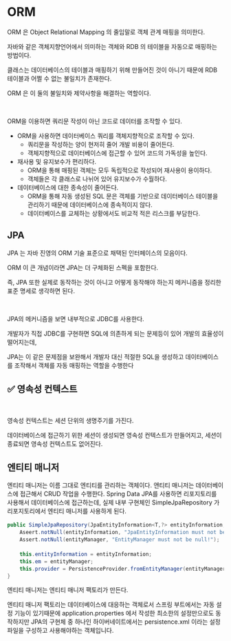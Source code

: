# ORM

ORM 은 Object Relational Mapping 의 줄임말로 객체 관계 매핑을 의미한다.

자바와 같은 객체지향언어에서 의미하는 객체와 RDB 의 테이블을 자동으로 매핑하는 방법이다.

클래스는 데이터베이스의 테이블과 매핑하기 위해 만들어진 것이 아니기 때문에 RDB 테이블과 어쩔 수 없는 불일치가 존재한다.

ORM 은 이 둘의 불일치와 제약사항을 해결하는 역할이다.

<figure><img src="../.gitbook/assets/스크린샷 2023-11-26 오후 1.41.34.png" alt=""><figcaption></figcaption></figure>

ORM을 이용하면 쿼리문 작성이 아닌 코드로 데이터를 조작할 수 있다.



* ORM을 사용하면 데이터베이스 쿼리를 객체지향적으로 조작할 수 있다.
  * 쿼리문을 작성하는 양이 현저히 줄어 개발 비용이 줄어든다.
  * 객체지향적으로 데이터베이스에 접근할 수 있어 코드의 가독성을 높인다.
* 재사용 및 유지보수가 편리하다.
  * ORM을 통해 매핑된 객체는 모두 독립적으로 작성되어 재사용이 용이하다.
  * 객체들은 각 클래스로 나뉘어 있어 유지보수가 수월하다.
* 데이터베이스에 대한 종속성이 줄어든다.
  * ORM을 통해 자동 생성된 SQL 문은 객체를 기반으로 데이터베이스 테이블을 관리하기 때문에 데이터베이스에 종속적이지 않다.
  * 데이터베이스를 교체하는 상황에서도 비교적 적은 리스크를 부담한다.

## JPA

JPA 는 자바 진영의 ORM 기술 표준으로 채택된 인터페이스의 모음이다.

ORM 이 큰 개념이라면 JPA는 더 구체화된 스펙을 포함한다.

즉, JPA 또한 실제로 동작하는 것이 아니고 어떻게 동작해야 하는지 메커니즘을 정리한 표준 명세로 생각하면 된다.

<figure><img src="../.gitbook/assets/스크린샷 2023-11-26 오후 1.56.03.png" alt=""><figcaption></figcaption></figure>

JPA의 메커니즘을 보면 내부적으로 JDBC를 사용한다.

개발자가 직접 JDBC를 구현하면 SQL에 의존하게 되는 문제등이 있어 개발의 효율성이 떨어지는데,

JPA는 이 같은 문제점을 보완해서 개발자 대신 적절한 SQL을 생성하고 데이터베이스를 조작해서 객체를 자동 매핑하는 역할을 수행한다



## ✅ 영속성 컨텍스트

<figure><img src="../.gitbook/assets/스크린샷 2023-11-26 오후 2.21.23.png" alt=""><figcaption></figcaption></figure>

영속성 컨텍스트는 세션 단위의 생명주기를 가진다.

데이터베이스에 접근하기 위한 세션이 생성되면 영속성 컨텍스트가 만들어지고, 세션이 종료되면 영속성 컨텍스트도 없어진다.



## 엔티티 매니저

엔티티 매니저는 이름 그대로 엔티티를 관리하는 객체이다. 앤티티 매니저는 데이터베이스에 접근해서 CRUD 작업을 수행한다. Spring Data JPA를 사용하면 리포지토리를 사용해서 데이터베이스에 접근하는데, 실제 내부 구현체인 SimpleJpaRepository 가 리포지토리에서 엔티티 매니저를 사용하게 된다.

```java
public SimpleJpaRepository(JpaEntityInformation<T,?> entityInformation, EntityManager entityManager) {
    Aseert.notNull(entityInformation, "JpaEntityInformation must not be null");
    Assert.notNull(entityManager, "EntityManager must not be null!");
    
    this.entityInformation = entityInformation;
    this.em = entityManager;
    this.provider = PersistenceProvider.fromEntityManager(entityManager);
}
```

엔티티 매니저는 엔티티 매니저 팩토리가 만든다.

엔티티 매니저 팩토리는 데이터베이스에 대응하는 객체로서 스프링 부트에서는 자동 설정 기능이 있기때문에 application.properties 에서 작성한 최소한의 설정만으로도 동작하지만 JPA의 구현체 중 하나인 하이버네이트에서는 persistence.xml 이라는 설정 파일을 구성하고 사용해야하는 객체입니다.


